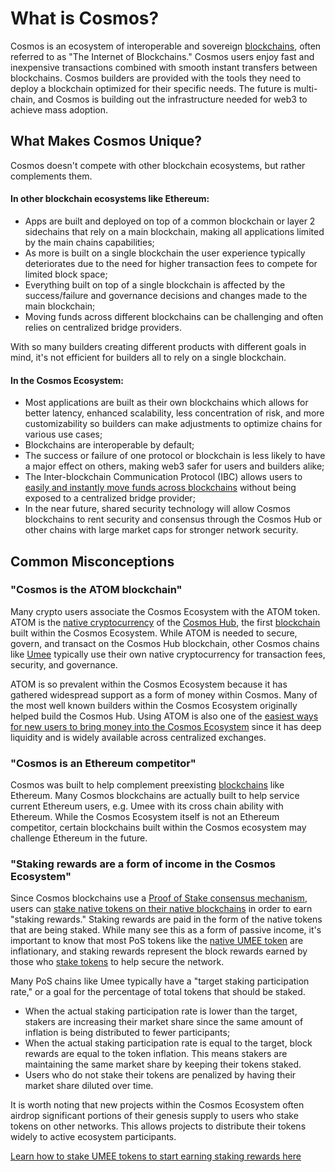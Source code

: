 # What is Cosmos?

Cosmos is an ecosystem of interoperable and sovereign [blockchains](/users/blockchain-basics/what-is-blockchain), often referred to as "The Internet of Blockchains." Cosmos users enjoy fast and inexpensive transactions combined with smooth instant transfers between blockchains. Cosmos builders are provided with the tools they need to deploy a blockchain optimized for their specific needs. The future is multi-chain, and Cosmos is building out the infrastructure needed for web3 to achieve mass adoption.

## What Makes Cosmos Unique?

Cosmos doesn't compete with other blockchain ecosystems, but rather complements them.

#### In other blockchain ecosystems like Ethereum:

* Apps are built and deployed on top of a common blockchain or layer 2 sidechains that rely on a main blockchain, making all applications limited by the main chains capabilities;
* As more is built on a single blockchain the user experience typically deteriorates due to the need for higher transaction fees to compete for limited block space;
* Everything built on top of a single blockchain is affected by the success/failure and governance decisions and changes made to the main blockchain;
* Moving funds across different blockchains can be challenging and often relies on centralized bridge providers.

With so many builders creating different products with different goals in mind, it's not efficient for builders all to rely on a single blockchain.

#### In the Cosmos Ecosystem:

* Most applications are built as their own blockchains which allows for better latency, enhanced scalability, less concentration of risk, and more customizability so builders can make adjustments to optimize chains for various use cases;
* Blockchains are interoperable by default;
* The success or failure of one protocol or blockchain is less likely to have a major effect on others, making web3 safer for users and builders alike;
* The Inter-blockchain Communication Protocol (IBC) allows users to [easily and instantly move funds across blockchains](/users/using-the-web-app/transferring-tokens.html#ibc-transfers) without being exposed to a centralized bridge provider;
* In the near future, shared security technology will allow Cosmos blockchains to rent security and consensus through the Cosmos Hub or other chains with large market caps for stronger network security.

## Common Misconceptions

### "Cosmos is the ATOM blockchain"

Many crypto users associate the Cosmos Ecosystem with the ATOM token. ATOM is the [native cryptocurrency](/users/blockchain-basics/what-is-crypto.html#native-cryptocurrencies) of the [Cosmos Hub](https://hub.cosmos.network/main/hub-overview/overview.html), the first [blockchain](/users/blockchain-basics/what-is-blockchain) built within the Cosmos Ecosystem. While ATOM is needed to secure, govern, and transact on the Cosmos Hub blockchain, other Cosmos chains like [Umee](/overview/#what-is-umee) typically use their own native cryptocurrency for transaction fees, security, and governance.

ATOM is so prevalent within the Cosmos Ecosystem because it has gathered widespread support as a form of money within Cosmos. Many of the most well known builders within the Cosmos Ecosystem originally helped build the Cosmos Hub. Using ATOM is also one of the [easiest ways for new users to bring money into the Cosmos Ecosystem](/users/getting-started/funding-wallet.html#withdrawing-native-atom-tokens) since it has deep liquidity and is widely available across centralized exchanges.

### "Cosmos is an Ethereum competitor"

Cosmos was built to help complement preexisting [blockchains](/users/blockchain-basics/what-is-blockchain) like Ethereum. Many Cosmos blockchains are actually built to help service current Ethereum users, e.g. Umee with its cross chain ability with Ethereum. While the Cosmos Ecosystem itself is not an Ethereum competitor, certain blockchains built within the Cosmos ecosystem may challenge Ethereum in the future.

### "Staking rewards are a form of income in the Cosmos Ecosystem"

Since Cosmos blockchains use a [Proof of Stake consensus mechanism](/users/blockchain-basics/what-is-blockchain.html#types-of-blockchains), users can [stake native tokens on their native blockchains](/users/staking-umee/staking-umee) in order to earn "staking rewards." Staking rewards are paid in the form of the native tokens that are being staked. While many see this as a form of passive income, it's important to know that most PoS tokens like the [native UMEE token](/overview/umee-token) are inflationary, and staking rewards represent the block rewards earned by those who [stake tokens](/users/staking-umee/staking-umee) to help secure the network.

Many PoS chains like Umee typically have a "target staking participation rate," or a goal for the percentage of total tokens that should be staked.

* When the actual staking participation rate is lower than the target, stakers are increasing their market share since the same amount of inflation is being distributed to fewer participants;
* When the actual staking participation rate is equal to the target, block rewards are equal to the token inflation. This means stakers are maintaining the same market share by keeping their tokens staked.
* Users who do not stake their tokens are penalized by having their market share diluted over time.

It is worth noting that new projects within the Cosmos Ecosystem often airdrop significant portions of their genesis supply to users who stake tokens on other networks. This allows projects to distribute their tokens widely to active ecosystem participants.

[Learn how to stake UMEE tokens to start earning staking rewards here](/users/staking-umee/staking-umee)